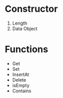 # Constructor
 1. Length
 2. Data Object

# Functions
  * Get
  * Set
  * InsertAt
  * Delete
  * isEmpty
  * Contains
